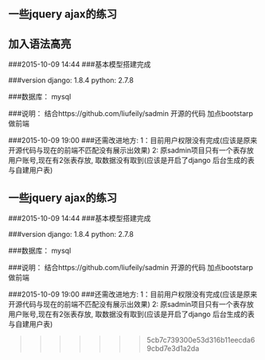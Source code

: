 

## 一些jquery ajax的练习
##  加入语法高亮
###2015-10-09 14:44
###基本模型搭建完成

###version django: 1.8.4 python: 2.7.8

###数据库： mysql



###说明： 结合https://github.com/liufeily/sadmin 开源的代码 加点bootstarp做前端

###2015-10-09 19:00 
###还需改进地方: 1：目前用户权限没有完成(应该是原来开源代码与现在的前端不匹配没有展示出效果) 2: 原sadmin项目只有一个表存放用户账号,现在有2张表存放, 取数据没有取到(应该是开启了django 后台生成的表与自建用户表)





## 一些jquery ajax的练习



###2015-10-09 14:44
###基本模型搭建完成




###version django: 1.8.4 python: 2.7.8

###数据库： mysql












###说明： 结合https://github.com/liufeily/sadmin 开源的代码 加点bootstarp做前端

###2015-10-09 19:00 
###还需改进地方: 1：目前用户权限没有完成(应该是原来开源代码与现在的前端不匹配没有展示出效果) 2: 原sadmin项目只有一个表存放用户账号,现在有2张表存放, 取数据没有取到(应该是开启了django 后台生成的表与自建用户表)
>>>>>>> 5cb7c739300e53d316b11eecda69cbd7e3d1a2da

